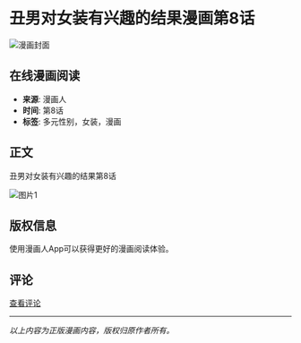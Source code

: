 # 丑男对女装有兴趣的结果漫画第8话

![漫画封面](https://manhua1038zjcdn26.cdndm5.com/71/70584/1573728/1_9141.jpg?cid=1573728&key=5b864ea6e32575e25523314a76a17661&type=1)

## 在线漫画阅读

- **来源**: 漫画人
- **时间**: 第8话
- **标签**: 多元性别，女装，漫画

## 正文

丑男对女装有兴趣的结果第8话

![图片1](https://manhua1038zjcdn26.cdndm5.com/71/70584/1573728/1_9141.jpg?cid=1573728&key=5b864ea6e32575e25523314a76a17661&type=1)

## 版权信息

使用漫画人App可以获得更好的漫画阅读体验。

## 评论

[查看评论](https://css122us.cdndm5.com/v202411181654/manhuaren/images/mobile/view-bottom-logo-1.png)

---

*以上内容为正版漫画内容，版权归原作者所有。*
<!-- tcd_original_link https://www.manhuaren.com/m1573728/ -->
